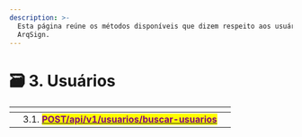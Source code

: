 ```yaml
---
description: >-
  Esta página reúne os métodos disponíveis que dizem respeito aos usuários da
  ArqSign.
---
```


# 🗃️ 3. Usuários



<table data-view="cards"><thead><tr><th></th><th></th><th></th></tr></thead><tbody><tr><td></td><td>3.1. <a href="https://arquivar.gitbook.io/manual-arqsign/administracao/integracoes/api/metodos-disponiveis-na-api/3.-usuarios/3.1.post-api-v1-usuarios-buscar-usuarios"><mark style="color:purple;"><strong>POST/api/v1/usuarios/buscar-usuarios</strong></mark></a></td><td></td></tr></tbody></table>
